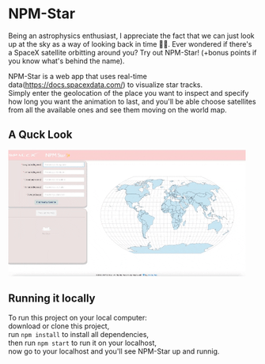 # NPM-Star 
Being an astrophysics enthusiast, I appreciate the fact that we can just look up at the sky as a way of looking back in time 👀💫. Ever wondered if there's a SpaceX satellite orbitting around you? Try out NPM-Star! (+bonus points if you know what's behind the name). <br />

NPM-Star is a web app that uses real-time data(https://docs.spacexdata.com/) to visualize star tracks.  <br />
Simply enter the geolocation of the place you want to inspect and specify how long you want the animation to last, and you'll be able choose satellites from all the available ones and see them moving on the world map. 

## A Quck Look
![](demo.gif)

## Running it locally 
To run this project on your local computer: \
download or clone this project, \
run `npm install` to install all dependencies, \
then run `npm start` to run it on your localhost, \
now go to your localhost and you'll see NPM-Star up and runnig.